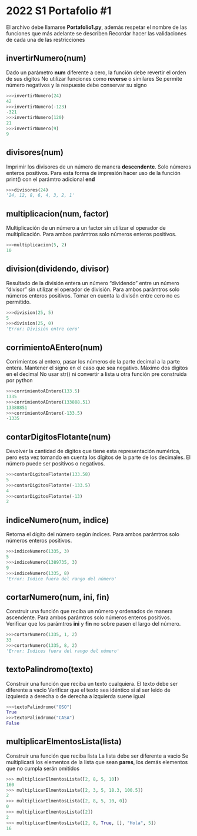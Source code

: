 # 2022 S1 Portafolio #1

El archivo debe llamarse **Portafolio1.py**, además respetar el nombre de las funciones que más adelante se describen
Recordar hacer las validaciones de cada una de las restricciones

## invertirNumero(num)
Dado un parámetro **num** diferente a cero, la función debe revertir el orden de sus dígitos
No utilizar funciones como **reverse** o similares
Se permite número negativos y la respueste debe conservar su signo
```python
>>>invertirNumero(24)
42
>>>invertirNumero(-123)
-321
>>>invertirNumero(120)
21
>>>invertirNumero(9)
9
```

## divisores(num)
Imprimir los divisores de un número de manera **descendente**.
Solo números enteros positivos.
Para esta forma de impresión hacer uso de la función print() con el parámtro adicional **end**

```python
>>>divisores(24)
'24, 12, 8, 6, 4, 3, 2, 1'
```

## multiplicacion(num, factor)  
Multiplicación de un número  a un factor sin utilizar el operador de multiplicación.
Para ambos parámtros solo números enteros positivos.

```python
>>>multiplicacion(5, 2)
10
```

## division(dividendo, divisor)
Resultado de la división entera un número “dividendo” entre un número “divisor” sin utilizar el operador de división.
Para ambos parámtros solo números enteros positivos.
Tomar en cuenta la divisón entre cero no es permitido.

```python
>>>division(25, 5)
5
>>>division(25, 0)
'Error: División entre cero'  
```

## corrimientoAEntero(num)
Corrimientos al entero, pasar los números de la parte decimal a la parte entera.
Mantener el signo en el caso que sea negativo.
Máximo dos digitos en el decimal
No usar str() ni convertir a lista u otra función pre construida por python

```python
>>>corrimientoAEntero(133.5)   
1335
>>>corrimientoAEntero(133888.51)   
13388851
>>>corrimientoAEntero(-133.5)   
-1335
```
## contarDigitosFlotante(num)
Devolver la cantidad de dígitos que tiene esta representación numérica, pero esta vez tomando en cuenta los dígitos de la parte de los decimales. 
El número puede ser positivos o negativos.
```python
>>>contarDigitosFlotante(133.58)
5
>>>contarDigitosFlotante(-133.5)
4
>>>contarDigitosFlotante(-13)
2
```
## indiceNumero(num, indice)
Retorna el dígito del número según índices.
Para ambos parámtros solo números enteros positivos.
```python
>>>indiceNumero(1335, 3)  	
5
>>>indiceNumero(1389735, 3)  	
9
>>>indiceNumero(1335, 8)
'Error: Indice fuera del rango del número'
```
## cortarNumero(num, ini, fin)
Construir una función que reciba un número y ordenados de manera ascendente.
Para ambos parámtros solo números enteros positivos.
Verificar que los parámtros **ini** y **fin** no sobre pasen el largo del número.
```python
>>>cortarNumero(1335, 1, 2)
33
>>>cortarNumero(1335, 8, 2)
'Error: Indices fuera del rango del número'
```

## textoPalindromo(texto)
Construir una función que reciba un texto cualquiera.
El texto debe ser diferente a vacio
Verificar que el texto sea idéntico si al ser leido de izquierda a derecha o de derecha a izquierda suene igual
```python
>>>textoPalindromo("OSO")
True
>>>textoPalindromo("CASA")
False
```

## multiplicarElmentosLista(lista)
Construir una función que reciba lista 
La lista debe ser diferente a vacio
Se multiplicará los elementos de la lista que sean **pares**, los demás elementos que no cumpla serán omitidos

```python
>>> multiplicarElmentosLista([2, 8, 5, 10])
160
>>> multiplicarElmentosLista([2, 3, 5, 18.3, 100.5])
2
>>> multiplicarElmentosLista([2, 8, 5, 10, 0])
0
>>> multiplicarElmentosLista([2])
2
>>> multiplicarElmentosLista([2, 8, True, [], "Hola", 5])
16
```
